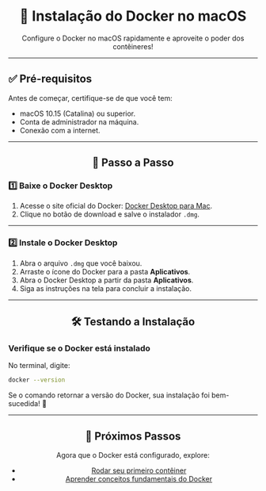 <div align="center">
  <h1>🍎 Instalação do Docker no macOS</h1>
  <p>Configure o Docker no macOS rapidamente e aproveite o poder dos contêineres! </p>
</div>

---

## ✅ Pré-requisitos

Antes de começar, certifique-se de que você tem:
- macOS 10.15 (Catalina) ou superior.
- Conta de administrador na máquina.
- Conexão com a internet.

---

<div align="center">
  <h2>🚀 Passo a Passo</h2>
</div>

### 1️⃣ Baixe o Docker Desktop

1. Acesse o site oficial do Docker: [Docker Desktop para Mac](https://www.docker.com/products/docker-desktop).
2. Clique no botão de download e salve o instalador `.dmg`.

---

### 2️⃣ Instale o Docker Desktop

1. Abra o arquivo `.dmg` que você baixou.
2. Arraste o ícone do Docker para a pasta **Aplicativos**.
3. Abra o Docker Desktop a partir da pasta **Aplicativos**.
4. Siga as instruções na tela para concluir a instalação.

---

<div align="center">
  <h2>🛠️ Testando a Instalação</h2>
</div>

### Verifique se o Docker está instalado

No terminal, digite:
```bash
docker --version
```

Se o comando retornar a versão do Docker, sua instalação foi bem-sucedida! 🎉

---

<div align="center">
  <h2>🔗 Próximos Passos</h2>
  <p>Agora que o Docker está configurado, explore:</p>
  <ul>
    <li><a href="../first_container/hello_world.md">Rodar seu primeiro contêiner</a></li>
    <li><a href="../concepts/README.md">Aprender conceitos fundamentais do Docker</a></li>
  </ul>
</div>

